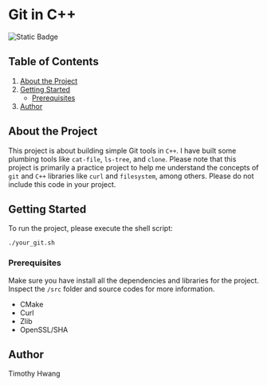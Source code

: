 # Git in C++

![Static Badge](https://img.shields.io/badge/C%2B%2B-Solutions-blue?logo=C%2B%2B)

## Table of Contents
1. [About the Project](#about-the-project)
2. [Getting Started](#getting-started)
    - [Prerequisites](#prerequisites)
3. [Author](#author)

## About the Project
This project is about building simple Git tools in `C++`. I have built some plumbing tools like `cat-file`, `ls-tree`, and `clone`. Please note that this project is primarily a practice project to help me understand the concepts of `git` and `C++` libraries like `curl` and `filesystem`, among others. Please do not include this code in your project. 

## Getting Started
To run the project, please execute the shell script:
```shell
./your_git.sh
```

### Prerequisites
Make sure you have install all the dependencies and libraries for the project. Inspect the `/src` folder and source codes for more information.
- CMake
- Curl
- Zlib
- OpenSSL/SHA

## Author
Timothy Hwang
